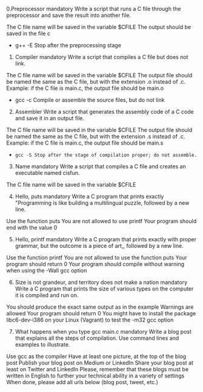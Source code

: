 0.Preprocessor mandatory
Write a script that runs a C file through the preprocessor and save the result into another file.

The C file name will be saved in the variable $CFILE
The output should be saved in the file c

*    g++  -E Stop after the preprocessing stage

1. Compiler mandatory
Write a script that compiles a C file but does not link.

The C file name will be saved in the variable $CFILE
The output file should be named the same as the C file, but with the extension .o instead of .c.
Example: if the C file is main.c, the output file should be main.o

*    gcc -c  Compile or assemble the source files, but do not link

2. Assembler 
Write a script that generates the assembly code of a C code and save it in an output file.

The C file name will be saved in the variable $CFILE
The output file should be named the same as the C file, but with the extension .s instead of .c.
Example: if the C file is main.c, the output file should be main.s

*     gcc -S Stop after the stage of compilation proper; do not assemble. 

3. Name mandatory
Write a script that compiles a C file and creates an executable named cisfun.

The C file name will be saved in the variable $CFILE

4. Hello, puts mandatory
Write a C program that prints exactly "Programming is like building a multilingual puzzle, followed by a new line.

Use the function puts
You are not allowed to use printf
Your program should end with the value 0

5. Hello, printf mandatory
Write a C program that prints exactly with proper grammar, but the outcome is a piece of art,, followed by a new line.

Use the function printf
You are not allowed to use the function puts
Your program should return 0
Your program should compile without warning when using the -Wall gcc option	

6. Size is not grandeur, and territory does not make a nation mandatory
Write a C program that prints the size of various types on the computer it is compiled and run on.

You should produce the exact same output as in the example
Warnings are allowed
Your program should return 0
You might have to install the package libc6-dev-i386 on your Linux (Vagrant) to test the -m32 gcc option

7. What happens when you type gcc main.c mandatory
Write a blog post that explains all the steps of compilation. Use command lines and examples to illustrate.

Use gcc as the compiler
Have at least one picture, at the top of the blog post
Publish your blog post on Medium or LinkedIn
Share your blog post at least on Twitter and LinkedIn
Please, remember that these blogs must be written in English to further your technical ability in a variety of settings
When done, please add all urls below (blog post, tweet, etc.)